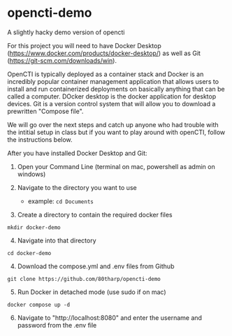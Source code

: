 # opencti-demo
A slightly hacky demo version of opencti 

For this project you will need to have Docker Desktop (https://www.docker.com/products/docker-desktop/) as well as Git (https://git-scm.com/downloads/win).

OpenCTI is typically deployed as a container stack and Docker is an incredibly popular container management application that allows users to install and run containerized deployments on basically anything that can be called a computer. DOcker desktop is the docker application for desktop devices. Git is a version control system that will allow you to download a prewritten "Compose file".

We will go over the next steps and catch up anyone who had trouble with the intitial setup in class but if you want to play around with openCTI, follow the instructions below.

After you have installed Docker Desktop and Git:

1. Open your Command Line (terminal on mac, powershell as admin on windows)

2. Navigate to the directory you want to use
    - example: `cd Documents`

3. Create a directory to contain the required docker files

`mkdir docker-demo`

4. Navigate into that directory

`cd docker-demo`

4. Download the compose.yml and .env files from Github

`git clone https://github.com/80tharp/opencti-demo`

5. Run Docker in detached mode (use sudo if on mac)

`docker compose up -d`

6. Navigate to "http://localhost:8080" and enter the username and password from the .env file
